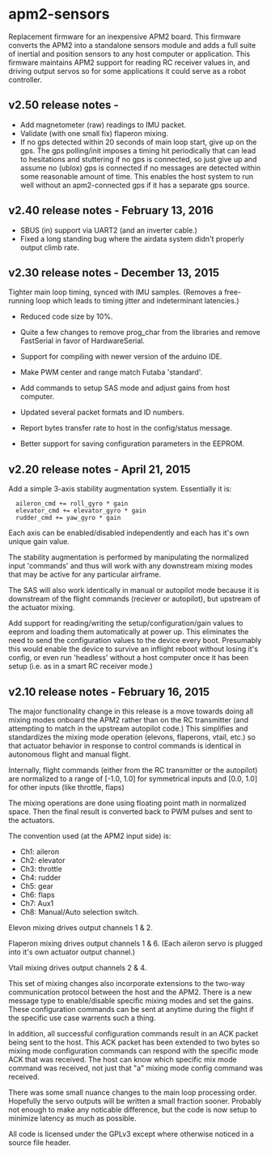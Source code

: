 # apm2-sensors

Replacement firmware for an inexpensive APM2 board.  This firmware
converts the APM2 into a standalone sensors module and adds a full
suite of inertial and position sensors to any host computer or
application.  This firmware maintains APM2 support for reading RC
receiver values in, and driving output servos so for some applications
it could serve as a robot controller.


## v2.50 release notes -

* Add magnetometer (raw) readings to IMU packet.
* Validate (with one small fix) flaperon mixing.
* If no gps detected within 20 seconds of main loop start, give up on
  the gps.  The gps polling/init imposes a timing hit periodically
  that can lead to hesitations and stuttering if no gps is connected,
  so just give up and assume no (ublox) gps is connected if no
  messages are detected within some reasonable amount of time.  This
  enables the host system to run well without an apm2-connected gps if
  it has a separate gps source.


## v2.40 release notes - February 13, 2016

* SBUS (in) support via UART2 (and an inverter cable.)
* Fixed a long standing bug where the airdata system didn't properly
  output climb rate.


## v2.30 release notes - December 13, 2015

Tighter main loop timing, synced with IMU samples.  (Removes a free-running
loop which leads to timing jitter and indeterminant latencies.)

* Reduced code size by 10%.

* Quite a few changes to remove prog_char from the libraries and
  remove FastSerial in favor of HardwareSerial.

* Support for compiling with newer version of the arduino IDE.

* Make PWM center and range match Futaba 'standard'.

* Add commands to setup SAS mode and adjust gains from host computer.

* Updated several packet formats and ID numbers.

* Report bytes transfer rate to host in the config/status message.

* Better support for saving configuration parameters in the EEPROM.


## v2.20 release notes - April 21, 2015

Add a simple 3-axis stability augmentation system.  Essentially it is:

```
  aileron_cmd += roll_gyro * gain
  elevator_cmd += elevator_gyro * gain
  rudder_cmd += yaw_gyro * gain
```

Each axis can be enabled/disabled independently and each has it's own
unique gain value.

The stability augmentation is performed by manipulating the normalized
input 'commands' and thus will work with any downstream mixing modes
that may be active for any particular airframe.

The SAS will also work identically in manual or autopilot mode because it 
is downstream of the flight commands (reciever or autopilot), but upstream
of the actuator mixing.

Add support for reading/writing the setup/configuration/gain values to
eeprom and loading them automatically at power up.  This eliminates
the need to send the configuration values to the device every boot.
Presumably this would enable the device to survive an inflight reboot
without losing it's config, or even run 'headless' without a host
computer once it has been setup (i.e. as in a smart RC receiver mode.)


## v2.10 release notes - February 16, 2015

The major functionality change in this release is a move towards doing
all mixing modes onboard the APM2 rather than on the RC transmitter
(and attempting to match in the upstream autopilot code.)  This
simplifies and standardizes the mixing mode operation (elevons,
flaperons, vtail, etc.) so that actuator behavior in response to
control commands is identical in autonomous flight and manual flight.

Internally, flight commands (either from the RC transmitter or the
autopilot) are normalized to a range of [-1.0, 1.0] for symmetrical
inputs and [0.0, 1.0] for other inputs (like throttle, flaps)

The mixing operations are done using floating point math in normalized
space.  Then the final result is converted back to PWM pulses and sent
to the actuators.

The convention used (at the APM2 input side) is:
* Ch1: aileron
* Ch2: elevator
* Ch3: throttle
* Ch4: rudder
* Ch5: gear
* Ch6: flaps
* Ch7: Aux1
* Ch8: Manual/Auto selection switch.

Elevon mixing drives output channels 1 & 2.

Flaperon mixing drives output channels 1 & 6.  (Each aileron servo is
plugged into it's own actuator output channel.)

Vtail mixing drives output channels 2 & 4.

This set of mixing changes also incorporate extensions to the two-way
communication protocol between the host and the APM2.  There is a new
message type to enable/disable specific mixing modes and set the
gains.  These configuration commands can be sent at anytime during the
flight if the specific use case warrents such a thing.

In addition, all successful configuration commands result in an ACK
packet being sent to the host.  This ACK packet has been extended to
two bytes so mixing mode configuration commands can respond with the
specific mode ACK that was received.  The host can know which specific
mix mode command was received, not just that "a" mixing mode config
command was received.

There was some small nuance changes to the main loop processing order.
Hopefully the servo outputs will be written a small fraction sooner.
Probably not enough to make any noticable difference, but the code is
now setup to minimize latency as much as possible.

All code is licensed under the GPLv3 except where otherwise noticed in a 
source file header.
